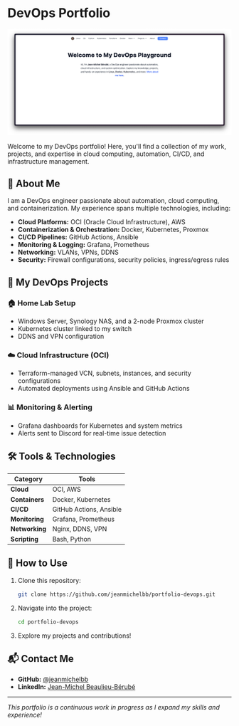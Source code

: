 # DevOps Portfolio
<!-- .Banner.png -->
![Portfolio Banner](banner.png)

Welcome to my DevOps portfolio! Here, you'll find a collection of my work, projects, and expertise in cloud computing, automation, CI/CD, and infrastructure management.

## 🚀 About Me

I am a DevOps engineer passionate about automation, cloud computing, and containerization. My experience spans multiple technologies, including:

- **Cloud Platforms:** OCI (Oracle Cloud Infrastructure), AWS  
- **Containerization & Orchestration:** Docker, Kubernetes, Proxmox  
- **CI/CD Pipelines:** GitHub Actions, Ansible  
- **Monitoring & Logging:** Grafana, Prometheus  
- **Networking:** VLANs, VPNs, DDNS  
- **Security:** Firewall configurations, security policies, ingress/egress rules  

## 🔧 My DevOps Projects

### 🏠 Home Lab Setup
- Windows Server, Synology NAS, and a 2-node Proxmox cluster  
- Kubernetes cluster linked to my switch  
- DDNS and VPN configuration  

### ☁️ Cloud Infrastructure (OCI)
- Terraform-managed VCN, subnets, instances, and security configurations  
- Automated deployments using Ansible and GitHub Actions  

### 📊 Monitoring & Alerting
- Grafana dashboards for Kubernetes and system metrics  
- Alerts sent to Discord for real-time issue detection  

## 🛠 Tools & Technologies

| Category | Tools |
|----------|------------------------------|
| **Cloud** | OCI, AWS |
| **Containers** | Docker, Kubernetes |
| **CI/CD** | GitHub Actions, Ansible |
| **Monitoring** | Grafana, Prometheus |
| **Networking** | Nginx, DDNS, VPN |
| **Scripting** | Bash, Python |

## 📜 How to Use

1. Clone this repository:
   ```bash
   git clone https://github.com/jeanmichelbb/portfolio-devops.git
   ```
2. Navigate into the project:
   ```bash
   cd portfolio-devops
   ```
3. Explore my projects and contributions!

## 📬 Contact Me

- **GitHub:** [@jeanmichelbb](https://github.com/jeanmichelbb)  
- **LinkedIn:** [Jean-Michel Beaulieu-Bérubé](https://www.linkedin.com/in/jean-michel-bb)  

---
_This portfolio is a continuous work in progress as I expand my skills and experience!_
